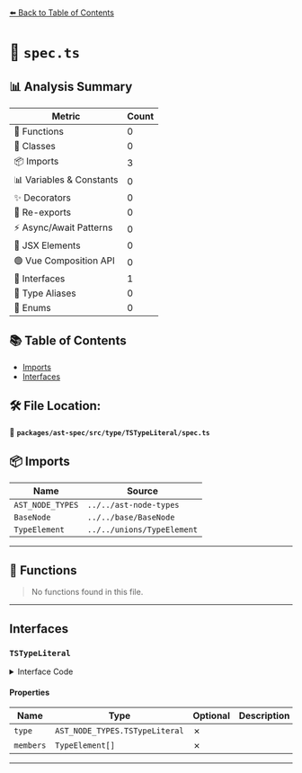 [⬅️ Back to Table of Contents](../../../../../index.md)

# 📄 `spec.ts`

## 📊 Analysis Summary

| Metric | Count |
|--------|-------|
| 🔧 Functions | 0 |
| 🧱 Classes | 0 |
| 📦 Imports | 3 |
| 📊 Variables & Constants | 0 |
| ✨ Decorators | 0 |
| 🔄 Re-exports | 0 |
| ⚡ Async/Await Patterns | 0 |
| 💠 JSX Elements | 0 |
| 🟢 Vue Composition API | 0 |
| 📐 Interfaces | 1 |
| 📑 Type Aliases | 0 |
| 🎯 Enums | 0 |

## 📚 Table of Contents

- [Imports](#imports)
- [Interfaces](#interfaces)

## 🛠️ File Location:
📂 **`packages/ast-spec/src/type/TSTypeLiteral/spec.ts`**

## 📦 Imports

| Name | Source |
|------|--------|
| `AST_NODE_TYPES` | `../../ast-node-types` |
| `BaseNode` | `../../base/BaseNode` |
| `TypeElement` | `../../unions/TypeElement` |


---

## 🔧 Functions

> No functions found in this file.


---

## Interfaces

### `TSTypeLiteral`

<details><summary>Interface Code</summary>

```ts
export interface TSTypeLiteral extends BaseNode {
  type: AST_NODE_TYPES.TSTypeLiteral;
  members: TypeElement[];
}
```
</details>

#### Properties

| Name | Type | Optional | Description |
|------|------|----------|-------------|
| `type` | `AST_NODE_TYPES.TSTypeLiteral` | ✗ |  |
| `members` | `TypeElement[]` | ✗ |  |


---